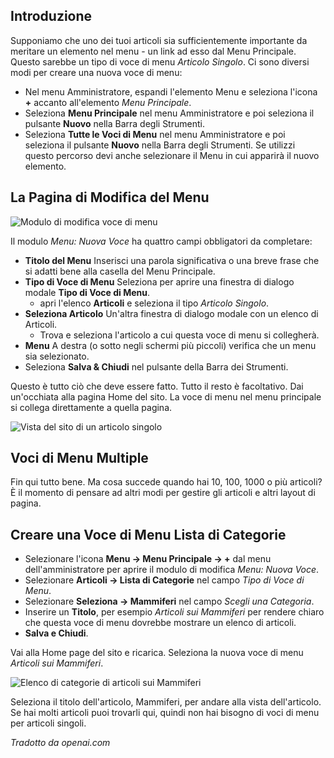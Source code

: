 <!-- Filename: J4.x:Getting_Started:_Adding_a_Menu_Item / Display title: Aggiungere un'Voce di Menu -->

## Introduzione

Supponiamo che uno dei tuoi articoli sia sufficientemente importante da meritare un elemento nel menu - un link ad esso dal Menu Principale. Questo sarebbe un tipo di voce di menu *Articolo Singolo*. Ci sono diversi modi per creare una nuova voce di menu:

- Nel menu Amministratore, espandi l'elemento Menu e seleziona l'icona **+** accanto all'elemento *Menu Principale*.
- Seleziona **Menu Principale** nel menu Amministratore e poi seleziona il pulsante **Nuovo** nella Barra degli Strumenti.
- Seleziona **Tutte le Voci di Menu** nel menu Amministratore e poi seleziona il pulsante **Nuovo** nella Barra degli Strumenti. Se utilizzi questo percorso devi anche selezionare il Menu in cui apparirà il nuovo elemento.

## La Pagina di Modifica del Menu

![Modulo di modifica voce di menu](../../../en/images/getting-started/menu-item-edit-form.png)

Il modulo *Menu: Nuova Voce* ha quattro campi obbligatori da completare:

- **Titolo del Menu** Inserisci una parola significativa o una breve frase che si adatti bene alla casella del Menu Principale.
- **Tipo di Voce di Menu** Seleziona per aprire una finestra di dialogo modale **Tipo di Voce di Menu**.
  - apri l'elenco **Articoli** e seleziona il tipo *Articolo Singolo*.
- **Seleziona Articolo** Un'altra finestra di dialogo modale con un elenco di Articoli.
  - Trova e seleziona l'articolo a cui questa voce di menu si collegherà.
- **Menu** A destra (o sotto negli schermi più piccoli) verifica che un menu sia selezionato.
- Seleziona **Salva & Chiudi** nel pulsante della Barra dei Strumenti.

Questo è tutto ciò che deve essere fatto. Tutto il resto è facoltativo. Dai un'occhiata alla pagina Home del sito. La voce di menu nel menu principale si collega direttamente a quella pagina.

![Vista del sito di un articolo singolo](../../../en/images/getting-started/menu-item-single-article-site-view.png)

## Voci di Menu Multiple

Fin qui tutto bene. Ma cosa succede quando hai 10, 100, 1000 o più articoli? È il momento di pensare ad altri modi per gestire gli articoli e altri layout di pagina.

## Creare una Voce di Menu Lista di Categorie

- Selezionare l'icona **Menu → Menu Principale → +** dal menu dell'amministratore per aprire 
  il modulo di modifica *Menu: Nuova Voce*.
- Selezionare **Articoli → Lista di Categorie** nel campo *Tipo di Voce di Menu*.
- Selezionare **Seleziona → Mammiferi** nel campo *Scegli una Categoria*.
- Inserire un **Titolo**, per esempio *Articoli sui Mammiferi* per rendere chiaro che questa voce di menu 
  dovrebbe mostrare un elenco di articoli.
- **Salva e Chiudi**.

Vai alla Home page del sito e ricarica. Seleziona la nuova voce di menu *Articoli sui Mammiferi*.

![Elenco di categorie di articoli sui Mammiferi](../../../en/images/getting-started/menu-item-category-list-site-view.png)

Seleziona il titolo dell'articolo, Mammiferi, per andare alla vista dell'articolo. Se hai molti 
articoli puoi trovarli qui, quindi non hai bisogno di voci di menu per articoli singoli.

*Tradotto da openai.com*

